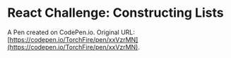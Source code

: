 # React Challenge: Constructing Lists

A Pen created on CodePen.io. Original URL: [https://codepen.io/TorchFire/pen/xxVzrMN](https://codepen.io/TorchFire/pen/xxVzrMN).


